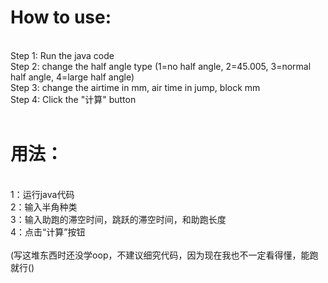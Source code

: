 <h1>How to use:</h1>
<br>
Step 1: Run the java code
<br>
Step 2: change the half angle type (1=no half angle, 2=45.005, 3=normal half angle, 4=large half angle)
<br>
Step 3: change the airtime in mm, air time in jump, block mm
<br>
Step 4: Click the "计算" button
<br>
<br>

<h1>用法：</h1>
<br>
1：运行java代码
<br>
2：输入半角种类
<br>
3：输入助跑的滞空时间，跳跃的滞空时间，和助跑长度
<br>
4：点击“计算”按钮
<br>
<br>
(写这堆东西时还没学oop，不建议细究代码，因为现在我也不一定看得懂，能跑就行()
